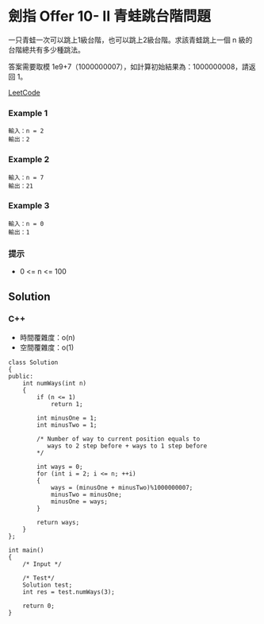 # 劍指 Offer 10- II 青蛙跳台階問題

一只青蛙一次可以跳上1級台階，也可以跳上2級台階。求該青蛙跳上一個 n 級的台階總共有多少種跳法。

答案需要取模 1e9+7（1000000007），如計算初始結果為：1000000008，請返回 1。

[LeetCode](https://leetcode-cn.com/problems/ing-wa-tiao-tai-jie-wen-ti-lcof/)

### Example 1
```
輸入：n = 2
輸出：2
```

### Example 2
```
輸入：n = 7
輸出：21
```

### Example 3
```
輸入：n = 0
輸出：1
```


### 提示
* 0 <= n <= 100


## Solution  

### C++

* 時間覆雜度：o(n)
* 空間覆雜度：o(1)

```
class Solution
{
public:
    int numWays(int n)
    {
        if (n <= 1)
            return 1;

        int minusOne = 1;
        int minusTwo = 1;

        /* Number of way to current position equals to
           ways to 2 step before + ways to 1 step before
        */

        int ways = 0;
        for (int i = 2; i <= n; ++i)
        {
            ways = (minusOne + minusTwo)%1000000007;
            minusTwo = minusOne;
            minusOne = ways;
        }

        return ways;
    }
};

int main()
{
    /* Input */

    /* Test*/
    Solution test;
    int res = test.numWays(3);

    return 0;
}
```
